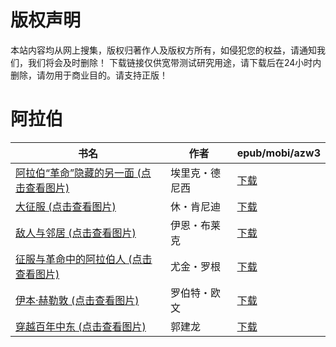 # 版权声明

本站内容均从网上搜集，版权归著作人及版权方所有，如侵犯您的权益，请通知我们，我们将会及时删除！ 下载链接仅供宽带测试研究用途，请下载后在24小时内删除，请勿用于商业目的。请支持正版！

# 阿拉伯

| 书名 | 作者 | epub/mobi/azw3 |
| --- | --- | --- |
| [阿拉伯“革命”隐藏的另一面 (点击查看图片)](https://www.dushupai.com/attachment/2024/06/12/af45e4213f4b89cb.jpg) | 埃里克・德尼西 | [下载](https://url89.ctfile.com/f/31084289-1375496482-040f62?p=8866) |
| [大征服 (点击查看图片)](https://www.dushupai.com/attachment/2024/06/09/bc57dd8ab2ec4ec0.jpg) | 休・肯尼迪 | [下载](https://url89.ctfile.com/f/31084289-1356986032-6426f3?p=8866) |
| [敌人与邻居 (点击查看图片)](https://www.dushupai.com/attachment/2024/06/08/e2c2461ee1295ba1.jpg) | 伊恩・布莱克 | [下载](https://url89.ctfile.com/f/31084289-1357045294-950ce9?p=8866) |
| [征服与革命中的阿拉伯人 (点击查看图片)](https://www.dushupai.com/attachment/2024/06/07/2dee223ade9fa07a.jpg) | 尤金・罗根 | [下载](https://url89.ctfile.com/f/31084289-1357043491-e8227f?p=8866) |
| [伊本·赫勒敦 (点击查看图片)](https://www.dushupai.com/attachment/2024/06/06/a96a238daf65df87.jpg) | 罗伯特・欧文 | [下载](https://url89.ctfile.com/f/31084289-1357030009-a9342c?p=8866) |
| [穿越百年中东 (点击查看图片)](https://www.dushupai.com/attachment/2024/06/02/7207a4e33386d40a.jpg) | 郭建龙 | [下载](https://url89.ctfile.com/f/31084289-1357010050-7579b9?p=8866) |
